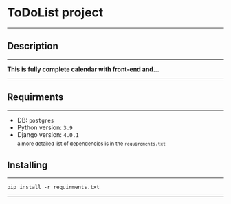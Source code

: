 # ToDoList project
______
## Description
______
**This is fully complete calendar with front-end and...**
_____
## Requirments
_____
- DB: `postgres`<br>
- Python version: `3.9`<br>
- Django version: `4.0.1`<br>
<sub>  a more detailed list of dependencies is in the `requirements.txt` </sub>

## Installing
_____
`pip install -r requirments.txt`
_____


